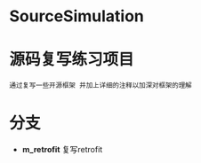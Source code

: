 # SourceSimulation

# 源码复写练习项目
```通过复写一些开源框架 并加上详细的注释以加深对框架的理解```

分支
=====
- **m_retrofit** 复写retrofit 
